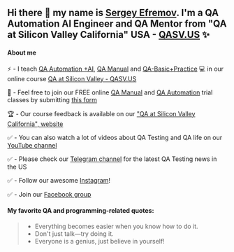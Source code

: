 ## Hi there 👋 my name is [Sergey Efremov](https://www.linkedin.com/in/sefremoff/). I'm a QA Automation AI Engineer and QA Mentor from "QA at Silicon Valley California" USA - [QASV.US](https://qasv.us/) ✨

#### About me 
⚡ - I teach [QA Automation +AI](https://qasv.us/aboutqa), [QA Manual](https://qasv.us/qamanual) and [QA-Basic+Practice](https://qasv.us/qa-basic-and-practice) 💻 in our online course [QA at Silicon Valley - QASV.US](https://qasv.us/)  

👋 - Feel free to join our FREE online [QA Manual](https://qasv.us/qamanual) and [QA Automation](https://qasv.us/aboutqa) trial classes by submitting [this form](https://qasv.us/#form)

🏆 - Our course feedback is available on our ["QA at Silicon Valley California", website](https://qasv.us/#rec145622350)

✅ - You can also watch a lot of videos about QA Testing and QA life on our [YouTube channel](https://www.youtube.com/SergeyEfremov_USA)  

✅ - Please check our [Telegram channel](https://t.me/qasvus) for the latest QA Testing news in the US

✅ - Follow our awesome [Instagram](https://www.instagram.com/sergey_efremov_qa_usa/)!

✅ - Join our [Facebook group](https://www.facebook.com/groups/qaatsv)

#### My favorite QA and programming-related quotes:
> - Everything becomes easier when you know how to do it.
> - Don't just talk—try doing it.
> - Everyone is a genius, just believe in yourself!
